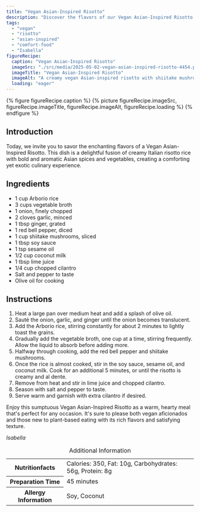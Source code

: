 ```yaml
---
title: "Vegan Asian-Inspired Risotto"
description: "Discover the flavors of our Vegan Asian-Inspired Risotto, blending creamy Arborio rice with aromatic Asian spices and vegetables for a delightful fusion dish."
tags:
  - "vegan"
  - "risotto"
  - "asian-inspired"
  - "comfort-food"
  - "Isabella"
figureRecipe: 
  caption: "Vegan Asian-Inspired Risotto"
  imageSrc: "./src/media/2025-05-02-vegan-asian-inspired-risotto-4454.png"
  imageTitle: "Vegan Asian-Inspired Risotto"
  imageAlt: "A creamy vegan Asian-inspired risotto with shiitake mushrooms, red bell pepper, and lime, garnished with fresh cilantro, served on a minimalist table in a serene setting."
  loading: "eager"
---
```


{% figure figureRecipe.caption %}
{% picture figureRecipe.imageSrc, figureRecipe.imageTitle, figureRecipe.imageAlt, figureRecipe.loading %}
{% endfigure %}

## Introduction

Today, we invite you to savor the enchanting flavors of a Vegan Asian-Inspired Risotto. This dish is a delightful fusion of creamy Italian risotto rice with bold and aromatic Asian spices and vegetables, creating a comforting yet exotic culinary experience.

## Ingredients

- 1 cup Arborio rice
- 3 cups vegetable broth
- 1 onion, finely chopped
- 2 cloves garlic, minced
- 1 tbsp ginger, grated
- 1 red bell pepper, diced
- 1 cup shiitake mushrooms, sliced
- 1 tbsp soy sauce
- 1 tsp sesame oil
- 1/2 cup coconut milk
- 1 tbsp lime juice
- 1/4 cup chopped cilantro
- Salt and pepper to taste
- Olive oil for cooking

## Instructions

1. Heat a large pan over medium heat and add a splash of olive oil.
2. Sauté the onion, garlic, and ginger until the onion becomes translucent.
3. Add the Arborio rice, stirring constantly for about 2 minutes to lightly toast the grains.
4. Gradually add the vegetable broth, one cup at a time, stirring frequently. Allow the liquid to absorb before adding more.
5. Halfway through cooking, add the red bell pepper and shiitake mushrooms.
6. Once the rice is almost cooked, stir in the soy sauce, sesame oil, and coconut milk. Cook for an additional 5 minutes, or until the risotto is creamy and al dente.
7. Remove from heat and stir in lime juice and chopped cilantro.
8. Season with salt and pepper to taste.
9. Serve warm and garnish with extra cilantro if desired.

Enjoy this sumptuous Vegan Asian-Inspired Risotto as a warm, hearty meal that's perfect for any occasion. It's sure to please both vegan aficionados and those new to plant-based eating with its rich flavors and satisfying texture.

*Isabella*

<table><caption class='sr-only'>Additional Information</caption><tr><th>Nutritionfacts</th><td>Calories: 350, Fat: 10g, Carbohydrates: 56g, Protein: 8g&nbsp;</td></tr><tr><th>Preparation Time</th><td>45 minutes&nbsp;</td></tr><tr><th>Allergy Information</th><td>Soy, Coconut&nbsp;</td></tr></table>

